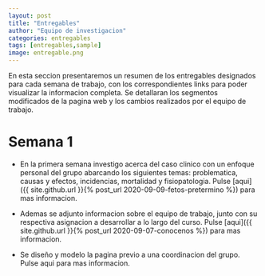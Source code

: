 ```yaml
---
layout: post
title: "Entregables"
author: "Equipo de investigacion"
categories: entregables
tags: [entregables,sample]
image: entregable.png
---
```


En esta seccion presentaremos un resumen de los entregables designados para cada semana de trabajo, con los correspondientes links para poder visualizar la informacion completa. Se detallaran los segmentos modificados de la pagina web y los cambios realizados por el equipo de trabajo.

# Semana 1

* En la primera semana investigo acerca del caso clinico con un enfoque personal del grupo abarcando los siguientes temas: problematica, causas y efectos, incidencias, mortalidad y fisiopatologia. Pulse [aqui]({{ site.github.url }}{% post_url 2020-09-09-fetos-pretermino %}) para mas informacion.

* Ademas se adjunto informacion sobre el equipo de trabajo, junto con su respectiva asignacion a desarrollar a lo largo del curso. Pulse [aqui]({{ site.github.url }}{% post_url 2020-09-07-conocenos %}) para mas informacion.

* Se diseño y modelo la pagina previo a una coordinacion del grupo. Pulse aqui para mas informacion.
